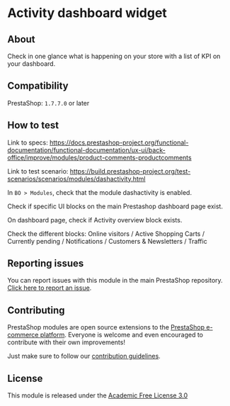 # Activity dashboard widget

## About

Check in one glance what is happening on your store with a list of KPI on your dashboard.

## Compatibility

PrestaShop: `1.7.7.0` or later

## How to test
Link to specs: https://docs.prestashop-project.org/functional-documentation/functional-documentation/ux-ui/back-office/improve/modules/product-comments-productcomments

Link to test scenario: https://build.prestashop-project.org/test-scenarios/scenarios/modules/dashactivity.html

In `BO > Modules`, check that the module dashactivity is enabled.

Check if specific UI blocks on the main Prestashop dashboard page exist.

On dashboard page, check if Activity overview block exists.

Check the different blocks: Online visitors / Active Shopping Carts / Currently pending / Notifications / Customers & Newsletters / Traffic

## Reporting issues

You can report issues with this module in the main PrestaShop repository. [Click here to report an issue][report-issue]. 

## Contributing

PrestaShop modules are open source extensions to the [PrestaShop e-commerce platform][prestashop]. Everyone is welcome and even encouraged to contribute with their own improvements!

Just make sure to follow our [contribution guidelines][contribution-guidelines].

## License

This module is released under the [Academic Free License 3.0][AFL-3.0] 

[report-issue]: https://github.com/PrestaShop/PrestaShop/issues/new/choose
[prestashop]: https://www.prestashop-project.org/
[contribution-guidelines]: https://devdocs.prestashop.com/1.7/contribute/contribution-guidelines/project-modules/
[AFL-3.0]: https://opensource.org/licenses/AFL-3.0
